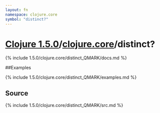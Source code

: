 ```yaml
---
layout: fn
namespace: clojure.core
symbol: "distinct?"
---
```


# [Clojure 1.5.0](../../)/[clojure.core](../)/distinct?

{% include 1.5.0/clojure.core/distinct_QMARK/docs.md %}

##Examples

{% include 1.5.0/clojure.core/distinct_QMARK/examples.md %}
## Source
{% include 1.5.0/clojure.core/distinct_QMARK/src.md %}

